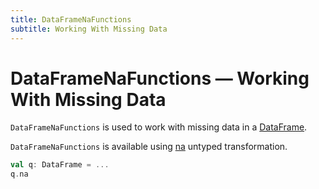 ```yaml
---
title: DataFrameNaFunctions
subtitle: Working With Missing Data
---
```


# DataFrameNaFunctions &mdash; Working With Missing Data

`DataFrameNaFunctions` is used to work with missing data in a [DataFrame](DataFrame.md).

`DataFrameNaFunctions` is available using [na](dataset-untyped-transformations.md#na) untyped transformation.

```scala
val q: DataFrame = ...
q.na
```
